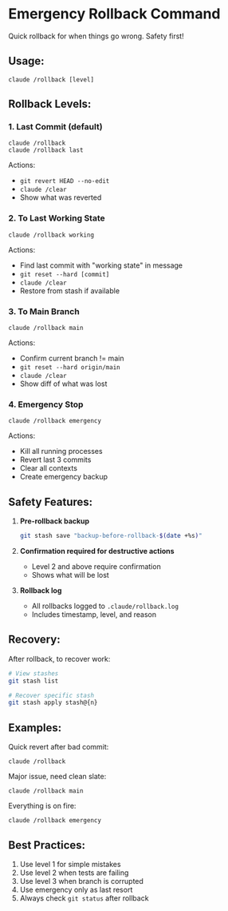 # Emergency Rollback Command

Quick rollback for when things go wrong. Safety first!

## Usage:
```
claude /rollback [level]
```

## Rollback Levels:

### 1. Last Commit (default)
```
claude /rollback
claude /rollback last
```
Actions:
- `git revert HEAD --no-edit`
- `claude /clear`
- Show what was reverted

### 2. To Last Working State
```
claude /rollback working
```
Actions:
- Find last commit with "working state" in message
- `git reset --hard [commit]`
- `claude /clear`
- Restore from stash if available

### 3. To Main Branch
```
claude /rollback main
```
Actions:
- Confirm current branch != main
- `git reset --hard origin/main`
- `claude /clear`
- Show diff of what was lost

### 4. Emergency Stop
```
claude /rollback emergency
```
Actions:
- Kill all running processes
- Revert last 3 commits
- Clear all contexts
- Create emergency backup

## Safety Features:

1. **Pre-rollback backup**
   ```bash
   git stash save "backup-before-rollback-$(date +%s)"
   ```

2. **Confirmation required for destructive actions**
   - Level 2 and above require confirmation
   - Shows what will be lost

3. **Rollback log**
   - All rollbacks logged to `.claude/rollback.log`
   - Includes timestamp, level, and reason

## Recovery:

After rollback, to recover work:
```bash
# View stashes
git stash list

# Recover specific stash
git stash apply stash@{n}
```

## Examples:

Quick revert after bad commit:
```
claude /rollback
```

Major issue, need clean slate:
```
claude /rollback main
```

Everything is on fire:
```
claude /rollback emergency
```

## Best Practices:

1. Use level 1 for simple mistakes
2. Use level 2 when tests are failing
3. Use level 3 when branch is corrupted
4. Use emergency only as last resort
5. Always check `git status` after rollback